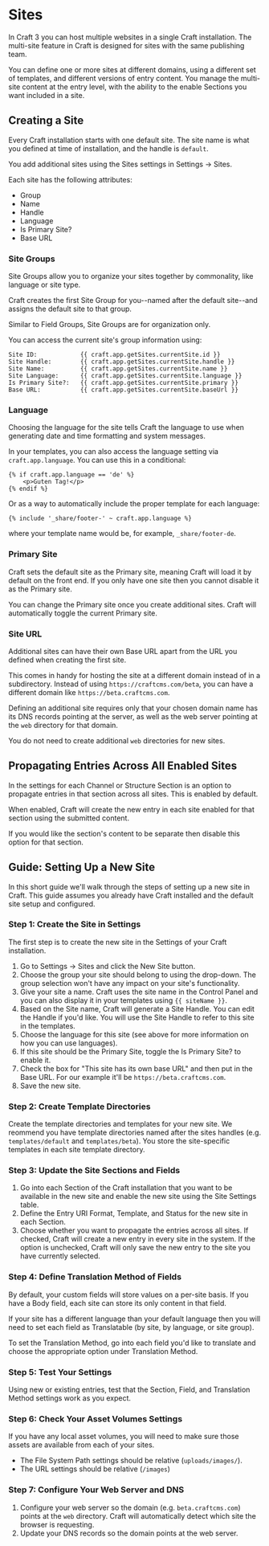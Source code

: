 Sites
======================

In Craft 3 you can host multiple websites in a single Craft installation. The multi-site feature in Craft is designed for sites with the same publishing team. 

You can define one or more sites at different domains, using a different set of templates, and different versions of entry content. You manage the multi-site content at the entry level, with the ability to the enable Sections you want included in a site.

## Creating a Site

Every Craft installation starts with one default site. The site name is what you defined at time of installation, and the handle is `default`.

You add additional sites using the Sites settings in Settings -> Sites.

Each site has the following attributes:

* Group
* Name
* Handle
* Language
* Is Primary Site?
* Base URL


### Site Groups

Site Groups allow you to organize your sites together by commonality, like language or site type.

Craft creates the first Site Group for you--named after the default site--and assigns the default site to that group.

Similar to Field Groups, Site Groups are for organization only.

You can access the current site's group information using: 

```
Site ID:            {{ craft.app.getSites.currentSite.id }}
Site Handle:        {{ craft.app.getSites.currentSite.handle }}
Site Name:          {{ craft.app.getSites.currentSite.name }}
Site Language:      {{ craft.app.getSites.currentSite.language }}
Is Primary Site?:   {{ craft.app.getSites.currentSite.primary }}
Base URL:           {{ craft.app.getSites.currentSite.baseUrl }}
```


### Language

Choosing the language for the site tells Craft the language to use when generating date and time formatting and system messages.

In your templates, you can also access the language setting via `craft.app.language`. You can use this in a conditional:

```
{% if craft.app.language == 'de' %}
    <p>Guten Tag!</p>
{% endif %}
```

Or as a way to automatically include the proper template for each language:

```
{% include '_share/footer-' ~ craft.app.language %}
```

where your template name would be, for example, `_share/footer-de`. 


### Primary Site

Craft sets the default site as the Primary site, meaning Craft will load it by default on the front end. If you only have one site then you cannot disable it as the Primary site. 

You can change the Primary site once you create additional sites. Craft will automatically toggle the current Primary site.

### Site URL

Additional sites can have their own Base URL apart from the URL you defined when creating the first site.

This comes in handy for hosting the site at a different domain instead of in a subdirectory. Instead of using `https://craftcms.com/beta`, you can have a different domain like `https://beta.craftcms.com`.

Defining an additional site requires only that your chosen domain name has its DNS records pointing at the server, as well as the web server pointing at the `web` directory for that domain.

You do not need to create additional `web` directories for new sites.


## Propagating Entries Across All Enabled Sites

In the settings for each Channel or Structure Section is an option to propagate entries in that section across all sites. This is enabled by default.

When enabled, Craft will create the new entry in each site enabled for that section using the submitted content.

If you would like the section's content to be separate then disable this option for that section.

## Guide: Setting Up a New Site

In this short guide we'll walk through the steps of setting up a new site in Craft. This guide assumes you already have Craft installed and the default site setup and configured.

### Step 1: Create the Site in Settings

The first step is to create the new site in the Settings of your Craft installation.

1. Go to Settings -> Sites and click the New Site button.
2. Choose the group your site should belong to using the drop-down. The group selection won't have any impact on your site's functionality.
3. Give your site a name. Craft uses the site name in the Control Panel and you can also display it in your templates using `{{ siteName }}`.
4. Based on the Site name, Craft will generate a Site Handle. You can edit the Handle if you'd like. You will use the Site Handle to refer to this site in the templates.
5. Choose the language for this site (see above for more information on how you can use languages).
6. If this site should be the Primary Site, toggle the Is Primary Site? to enable it.
7. Check the box for "This site has its own base URL" and then put in the Base URL. For our example it'll be `https://beta.craftcms.com`.
8. Save the new site.

### Step 2: Create Template Directories

Create the template directories and templates for your new site. We reommend you have template directories named after the sites handles (e.g. `templates/default` and `templates/beta`). You store the site-specific templates in each site template directory.

### Step 3: Update the Site Sections and Fields

1. Go into each Section of the Craft installation that you want to be available in the new site and enable the new site using the Site Settings table.
2. Define the Entry URI Format, Template, and Status for the new site in each Section.
3. Choose whether you want to propagate the entries across all sites. If checked, Craft will create a new entry in every site in the system. If the option is unchecked, Craft will only save the new entry to the site you have currently selected.
 
### Step 4: Define Translation Method of Fields

By default, your custom fields will store values on a per-site basis. If you have a Body field, each site can store its only content in that field. 

If your site has a different language than your default language then you will need to set each field as Translatable (by site, by language, or site group).

To set the Translation Method, go into each field you'd like to translate and choose the appropriate option under Translation Method.

### Step 5: Test Your Settings

Using new or existing entries, test that the Section, Field, and Translation Method settings work as you expect.

### Step 6: Check Your Asset Volumes Settings

If you have any local asset volumes, you will need to make sure those assets are available from each of your sites.

* The File System Path settings should be relative (`uploads/images/`).
* The URL settings should be relative (`/images`)

### Step 7: Configure Your Web Server and DNS

1. Configure your web server so the domain (e.g. `beta.craftcms.com`) points at the `web` directory. Craft will automatically detect which site the browser is requesting.
2. Update your DNS records so the domain points at the web server.

